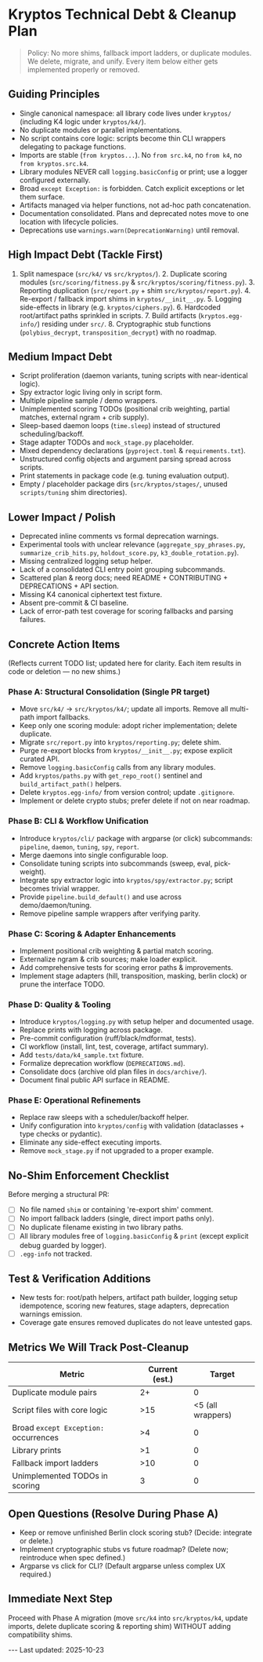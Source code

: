 # Kryptos Technical Debt & Cleanup Plan

> Policy: No more shims, fallback import ladders, or duplicate modules. We delete, migrate, and
unify. Every item below either gets implemented properly or removed.

## Guiding Principles
- Single canonical namespace: all library code lives under `kryptos/` (including K4 logic under
`kryptos/k4/`).
- No duplicate modules or parallel implementations.
- No script contains core logic: scripts become thin CLI wrappers delegating to package functions.
- Imports are stable (`from kryptos...`). No `from src.k4`, no `from k4`, no `from kryptos.src.k4`.
- Library modules NEVER call `logging.basicConfig` or print; use a logger configured externally.
- Broad `except Exception:` is forbidden. Catch explicit exceptions or let them surface.
- Artifacts managed via helper functions, not ad-hoc path concatenation.
- Documentation consolidated. Plans and deprecated notes move to one location with lifecycle
policies.
- Deprecations use `warnings.warn(DeprecationWarning)` until removal.

## High Impact Debt (Tackle First)
1. Split namespace (`src/k4/` vs `src/kryptos/`). 2. Duplicate scoring modules
(`src/scoring/fitness.py` & `src/kryptos/scoring/fitness.py`). 3. Reporting duplication
(`src/report.py` + shim `src/kryptos/report.py`). 4. Re-export / fallback import shims in
`kryptos/__init__.py`. 5. Logging side-effects in library (e.g. `kryptos/ciphers.py`). 6. Hardcoded
root/artifact paths sprinkled in scripts. 7. Build artifacts (`kryptos.egg-info/`) residing under
`src/`. 8. Cryptographic stub functions (`polybius_decrypt`, `transposition_decrypt`) with no
roadmap.

## Medium Impact Debt
- Script proliferation (daemon variants, tuning scripts with near-identical logic).
- Spy extractor logic living only in script form.
- Multiple pipeline sample / demo wrappers.
- Unimplemented scoring TODOs (positional crib weighting, partial matches, external ngram + crib
supply).
- Sleep-based daemon loops (`time.sleep`) instead of structured scheduling/backoff.
- Stage adapter TODOs and `mock_stage.py` placeholder.
- Mixed dependency declarations (`pyproject.toml` & `requirements.txt`).
- Unstructured config objects and argument parsing spread across scripts.
- Print statements in package code (e.g. tuning evaluation output).
- Empty / placeholder package dirs (`src/kryptos/stages/`, unused `scripts/tuning` shim
directories).

## Lower Impact / Polish
- Deprecated inline comments vs formal deprecation warnings.
- Experimental tools with unclear relevance (`aggregate_spy_phrases.py`, `summarize_crib_hits.py`,
`holdout_score.py`, `k3_double_rotation.py`).
- Missing centralized logging setup helper.
- Lack of a consolidated CLI entry point grouping subcommands.
- Scattered plan & reorg docs; need README + CONTRIBUTING + DEPRECATIONS + API section.
- Missing K4 canonical ciphertext test fixture.
- Absent pre-commit & CI baseline.
- Lack of error-path test coverage for scoring fallbacks and parsing failures.

## Concrete Action Items
(Reflects current TODO list; updated here for clarity. Each item results in code or deletion — no
new shims.)

### Phase A: Structural Consolidation (Single PR target)
- Move `src/k4/` → `src/kryptos/k4/`; update all imports. Remove all multi-path import fallbacks.
- Keep only one scoring module: adopt richer implementation; delete duplicate.
- Migrate `src/report.py` into `kryptos/reporting.py`; delete shim.
- Purge re-export blocks from `kryptos/__init__.py`; expose explicit curated API.
- Remove `logging.basicConfig` calls from any library modules.
- Add `kryptos/paths.py` with `get_repo_root()` sentinel and `build_artifact_path()` helpers.
- Delete `kryptos.egg-info/` from version control; update `.gitignore`.
- Implement or delete crypto stubs; prefer delete if not on near roadmap.

### Phase B: CLI & Workflow Unification
- Introduce `kryptos/cli/` package with argparse (or click) subcommands: `pipeline`, `daemon`,
`tuning`, `spy`, `report`.
- Merge daemons into single configurable loop.
- Consolidate tuning scripts into subcommands (sweep, eval, pick-weight).
- Integrate spy extractor logic into `kryptos/spy/extractor.py`; script becomes trivial wrapper.
- Provide `pipeline.build_default()` and use across demo/daemon/tuning.
- Remove pipeline sample wrappers after verifying parity.

### Phase C: Scoring & Adapter Enhancements
- Implement positional crib weighting & partial match scoring.
- Externalize ngram & crib sources; make loader explicit.
- Add comprehensive tests for scoring error paths & improvements.
- Implement stage adapters (hill, transposition, masking, berlin clock) or prune the interface TODO.

### Phase D: Quality & Tooling
- Introduce `kryptos/logging.py` with setup helper and documented usage.
- Replace prints with logging across package.
- Pre-commit configuration (ruff/black/mdformat, tests).
- CI workflow (install, lint, test, coverage, artifact summary).
- Add `tests/data/k4_sample.txt` fixture.
- Formalize deprecation workflow (`DEPRECATIONS.md`).
- Consolidate docs (archive old plan files in `docs/archive/`).
- Document final public API surface in README.

### Phase E: Operational Refinements
- Replace raw sleeps with a scheduler/backoff helper.
- Unify configuration into `kryptos/config` with validation (dataclasses + type checks or pydantic).
- Eliminate any side-effect executing imports.
- Remove `mock_stage.py` if not upgraded to a proper example.

## No-Shim Enforcement Checklist
Before merging a structural PR:
- [ ] No file named `shim` or containing 're-export shim' comment.
- [ ] No import fallback ladders (single, direct import paths only).
- [ ] No duplicate filename existing in two library paths.
- [ ] All library modules free of `logging.basicConfig` & `print` (except explicit debug guarded by
logger).
- [ ] `.egg-info` not tracked.

## Test & Verification Additions
- New tests for: root/path helpers, artifact path builder, logging setup idempotence, scoring new
features, stage adapters, deprecation warnings emission.
- Coverage gate ensures removed duplicates do not leave untested gaps.

## Metrics We Will Track Post-Cleanup
| Metric | Current (est.) | Target |
| ------ | -------------- | ------ |
| Duplicate module pairs | 2+ | 0 |
| Script files with core logic | >15 | <5 (all wrappers) |
| Broad `except Exception:` occurrences | >4 | 0 |
| Library prints | >1 | 0 |
| Fallback import ladders | >10 | 0 |
| Unimplemented TODOs in scoring | 3 | 0 |

## Open Questions (Resolve During Phase A)
- Keep or remove unfinished Berlin clock scoring stub? (Decide: integrate or delete.)
- Implement cryptographic stubs vs future roadmap? (Delete now; reintroduce when spec defined.)
- Argparse vs click for CLI? (Default argparse unless complex UX required.)

## Immediate Next Step
Proceed with Phase A migration (move `src/k4` into `src/kryptos/k4`, update imports, delete
duplicate scoring & reporting shim) WITHOUT adding compatibility shims.

--- Last updated: 2025-10-23
